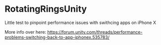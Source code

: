 # RotatingRingsUnity
Little test to pinpoint performance issues with swithcing apps on iPhone X

More info over here: https://forum.unity.com/threads/performance-problems-switching-back-to-app-iphonex.535783/

